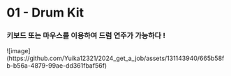 <h1>01 - Drum Kit</h1>

<h3>키보드 또는 마우스를 이용하여 드럼 연주가 가능하다 !</h3>
![image](https://github.com/Yuika12321/2024_get_a_job/assets/131143940/665b58fb-b56a-4879-99ae-dd361fbaf56f)

